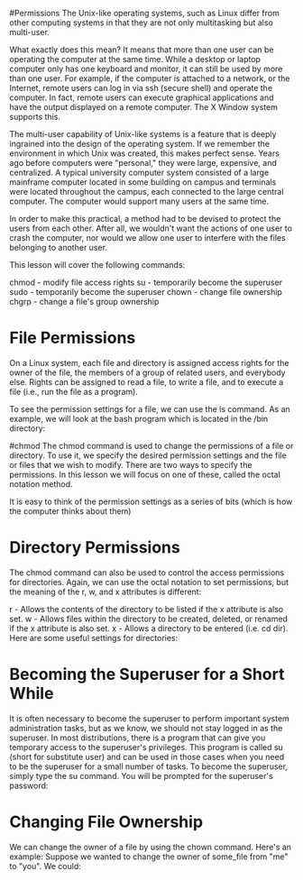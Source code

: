 #Permissions
The Unix-like operating systems, such as Linux differ from other computing systems in that they are not only multitasking but also multi-user.

What exactly does this mean? It means that more than one user can be operating the computer at the same time. While a desktop or laptop computer only has one keyboard and monitor, it can still be used by more than one user. For example, if the computer is attached to a network, or the Internet, remote users can log in via ssh (secure shell) and operate the computer. In fact, remote users can execute graphical applications and have the output displayed on a remote computer. The X Window system supports this.

The multi-user capability of Unix-like systems is a feature that is deeply ingrained into the design of the operating system. If we remember the environment in which Unix was created, this makes perfect sense. Years ago before computers were "personal," they were large, expensive, and centralized. A typical university computer system consisted of a large mainframe computer located in some building on campus and terminals were located throughout the campus, each connected to the large central computer. The computer would support many users at the same time.

In order to make this practical, a method had to be devised to protect the users from each other. After all, we wouldn't want the actions of one user to crash the computer, nor would we allow one user to interfere with the files belonging to another user.

This lesson will cover the following commands:

chmod - modify file access rights
su - temporarily become the superuser
sudo - temporarily become the superuser
chown - change file ownership
chgrp - change a file's group ownership

# File Permissions
On a Linux system, each file and directory is assigned access rights for the owner of the file, the members of a group of related users, and everybody else. Rights can be assigned to read a file, to write a file, and to execute a file (i.e., run the file as a program).

To see the permission settings for a file, we can use the ls command. As an example, we will look at the bash program which is located in the /bin directory:

#chmod
The chmod command is used to change the permissions of a file or directory. To use it, we specify the desired permission settings and the file or files that we wish to modify. There are two ways to specify the permissions. In this lesson we will focus on one of these, called the octal notation method.

It is easy to think of the permission settings as a series of bits (which is how the computer thinks about them)
# Directory Permissions
The chmod command can also be used to control the access permissions for directories. Again, we can use the octal notation to set permissions, but the meaning of the r, w, and x attributes is different:

r - Allows the contents of the directory to be listed if the x attribute is also set.
w - Allows files within the directory to be created, deleted, or renamed if the x attribute is also set.
x - Allows a directory to be entered (i.e. cd dir).
Here are some useful settings for directories:

# Becoming the Superuser for a Short While
It is often necessary to become the superuser to perform important system administration tasks, but as we know, we should not stay logged in as the superuser. In most distributions, there is a program that can give you temporary access to the superuser's privileges. This program is called su (short for substitute user) and can be used in those cases when you need to be the superuser for a small number of tasks. To become the superuser, simply type the su command. You will be prompted for the superuser's password:

# Changing File Ownership
We can change the owner of a file by using the chown command. Here's an example: Suppose we wanted to change the owner of some_file from "me" to "you". We could:
